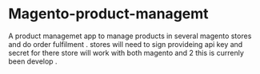 # Magento-product-managemt
A product managemet app to manage products in several magento stores and do order fulfilment .
stores will need  to sign provideing api key and secret for there store will work with both magento and 2
this is currenly been develop .
